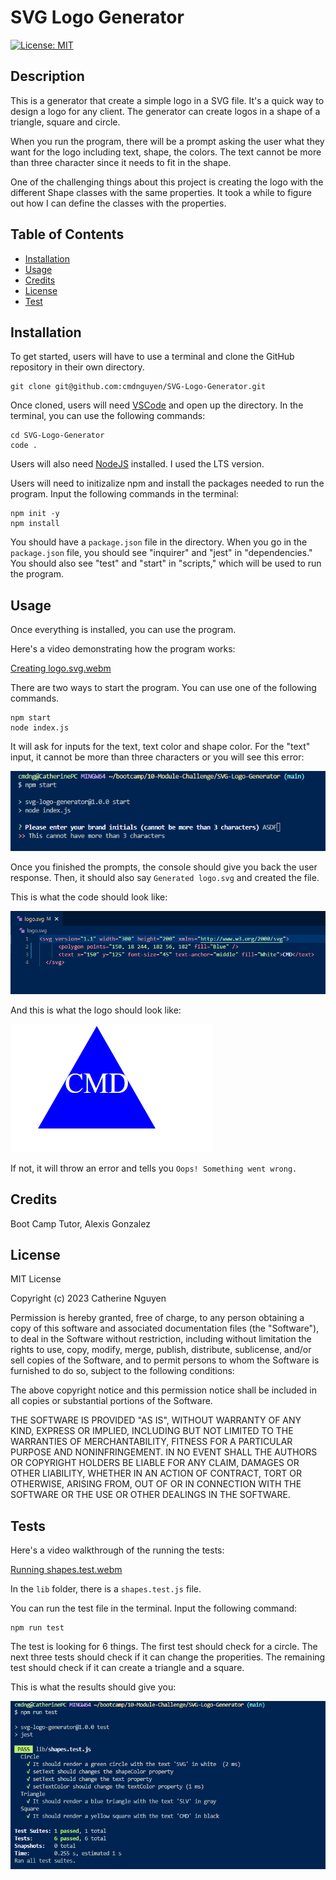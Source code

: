 # SVG Logo Generator
  [![License: MIT](https://img.shields.io/badge/License-MIT-yellow.svg)](https://opensource.org/licenses/MIT)

## Description

This is a generator that create a simple logo in a SVG file. It's a quick way to design a logo for any client. The generator can create logos in a shape of a triangle, square and circle.

When you run the program, there will be a prompt asking the user what they want for the logo including text, shape, the colors. The text cannot be more than three character since it needs to fit in the shape.

One of the challenging things about this project is creating the logo with the different Shape classes with the same properties. It took a while to figure out how I can define the classes with the properties.

## Table of Contents

- [Installation](#installation)
- [Usage](#usage)
- [Credits](#credits)
- [License](#license)
- [Test](#tests)

## Installation

To get started, users will have to use a terminal and clone the GitHub repository in their own directory.

	git clone git@github.com:cmdnguyen/SVG-Logo-Generator.git

Once cloned, users will need [VSCode](https://code.visualstudio.com/download) and open up the directory. In the terminal, you can use the following commands:

	cd SVG-Logo-Generator
	code .

Users will also need [NodeJS](https://nodejs.org/en) installed. I used the LTS version.

Users will need to initizalize npm and install the packages needed to run the program. Input the following commands in the terminal:

	npm init -y
	npm install

You should have a `package.json` file in the directory. When you go in the `package.json` file, you should see "inquirer" and "jest" in "dependencies." 
You should also see "test" and "start" in "scripts," which will be used to run the program.

## Usage

Once everything is installed, you can use the program. 

Here's a video demonstrating how the program works:

[Creating logo.svg.webm](https://github.com/cmdnguyen/SVG-Logo-Generator/assets/131038401/9ae936d5-8fbe-41d6-8271-4e1f1f1b3229)

There are two ways to start the program. You can use one of the following commands.

    npm start
    node index.js

It will ask for inputs for the text, text color and shape color. For the "text" input, it cannot be more than three characters or you will see this error:

![Text Error](/assets/BrandInitialsError.png)

Once you finished the prompts, the console should give you back the user response. Then, it should also say `Generated logo.svg` and created the file.

This is what the code should look like:

![SVG Code](/assets/SVGcode.png)

And this is what the logo should look like:

![SVG File](/assets/SVGfile.png)

If not, it will throw an error and tells you `Oops! Something went wrong.`

## Credits

Boot Camp Tutor, Alexis Gonzalez

## License

MIT License

Copyright (c) 2023 Catherine Nguyen

Permission is hereby granted, free of charge, to any person obtaining a copy
of this software and associated documentation files (the "Software"), to deal
in the Software without restriction, including without limitation the rights
to use, copy, modify, merge, publish, distribute, sublicense, and/or sell
copies of the Software, and to permit persons to whom the Software is
furnished to do so, subject to the following conditions:

The above copyright notice and this permission notice shall be included in all
copies or substantial portions of the Software.

THE SOFTWARE IS PROVIDED "AS IS", WITHOUT WARRANTY OF ANY KIND, EXPRESS OR
IMPLIED, INCLUDING BUT NOT LIMITED TO THE WARRANTIES OF MERCHANTABILITY,
FITNESS FOR A PARTICULAR PURPOSE AND NONINFRINGEMENT. IN NO EVENT SHALL THE
AUTHORS OR COPYRIGHT HOLDERS BE LIABLE FOR ANY CLAIM, DAMAGES OR OTHER
LIABILITY, WHETHER IN AN ACTION OF CONTRACT, TORT OR OTHERWISE, ARISING FROM,
OUT OF OR IN CONNECTION WITH THE SOFTWARE OR THE USE OR OTHER DEALINGS IN THE
SOFTWARE.

## Tests

Here's a video walkthrough of the running the tests:

[Running shapes.test.webm](https://github.com/cmdnguyen/SVG-Logo-Generator/assets/131038401/93196816-14bf-4df3-952a-9c0cd71f5c37)

In the `lib` folder, there is a `shapes.test.js` file.

You can run the test file in the terminal. Input the following command:

    npm run test

The test is looking for 6 things. The first test should check for a circle. The next three tests should check if it can change the properities.
The remaining test should check if it can create a triangle and a square.

This is what the results should give you:

![Shapes Test](/assets/ShapesTest.png)
